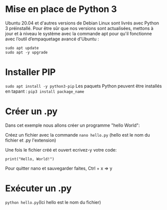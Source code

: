 # Mise en place de Python 3

Ubuntu 20.04 et d'autres versions de Debian Linux sont livrés avec Python 3 préinstallé. Pour être sûr que nos versions sont actualisées, mettons à jour et à niveau le système avec la commande apt pour qu'il fonctionne avec l’outil d’empaquetage avancé d'Ubuntu :

```
sudo apt update
sudo apt -y upgrade
```
# Installer PIP

```sudo apt install -y python3-pip```
Les paquets Python peuvent être installés en tapant :
```pip3 install package_name```

# Créer un .py

Dans cet exemple nous allons créer un programme "hello World":

Créez un fichier avec la commande `nano hello.py` (hello est le nom du fichier et .py l'extension)

Une fois le fichier créé et ouvert ecrivez-y votre code:

```print("Hello, World!")```

Pour quitter nano et sauvegarder faites, Ctrl + x => y

# Exécuter un .py
 ```python hello.py```(Ici hello est le nom du fichier)
 

